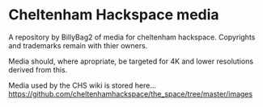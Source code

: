 # Cheltenham Hackspace media
A repository by BillyBag2 of media for cheltenham hackspace. Copyrights and trademarks remain with thier owners.

Media should, where apropriate, be targeted for 4K and lower resolutions derived from this.

Media used by the CHS wiki is stored here... https://github.com/cheltenhamhackspace/the_space/tree/master/images
